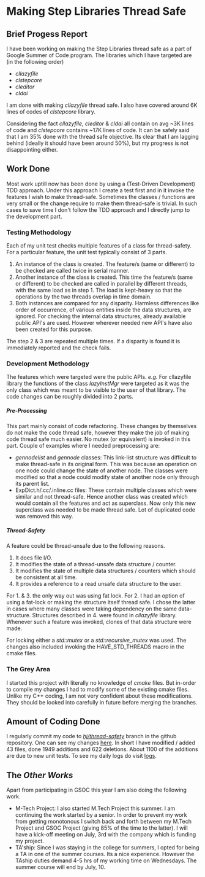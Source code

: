 # Making Step Libraries Thread Safe

## Brief Progess Report

I have been working on making the Step Libraries thread safe as a part
of Google Summer of Code program. The libraries which I have targeted
are (in the following order)

-   *cllazyfile*
-   *clstepcore*
-   *cleditor*
-   *cldai*

I am done with making *cllazyfile* thread safe. I also have covered
around 6K lines of codes of *clstepcore* library.

Considering the fact *cllazyfile*, *cleditor* & *cldai* all contain on
avg \~3K lines of code and *clstepcore* contains \~17K lines of code. It
can be safely said that I am 35% done with the thread safe objective.
Its clear that I am lagging behind (ideally it should have been around
50%), but my progress is not disappointing either.

## Work Done

Most work uptill now has been done by using a (Test-Driven Development)
TDD approach. Under this approach I create a test first and in it invoke
the features I wish to make thread-safe. Sometimes the classes /
functions are very small or the change require to make them thread-safe
is trivial. In such cases to save time I don't follow the TDD approach
and I directly jump to the development part.

### Testing Methodology

Each of my unit test checks multiple features of a class for
thread-safety. For a particular feature, the unit test typically consist
of 3 parts.

1.  An instance of the class is created. The feature/s (same or
    different) to be checked are called twice in serial manner.
2.  Another instance of the class is created. This time the feature/s
    (same or different) to be checked are called in parallel by
    different threads, with the same load as in step 1. The load is
    kept-heavy so that the operations by the two threads overlap in time
    domain.
3.  Both instances are compared for any disparity. Harmless differences
    like order of occurrence, of various entities inside the data
    structures, are ignored. For checking the internal data structures,
    already available public API's are used. However wherever needed new
    API's have also been created for this purpose.

The step 2 & 3 are repeated multiple times. If a disparity is found it
is immediately reported and the check fails.

### Development Methodology

The features which were targeted were the public APIs. *e.g.* For
cllazyfile library the functions of the class *lazyInstMgr* were
targeted as it was the only class which was meant to be visible to the
user of that library. The code changes can be roughly divided into 2
parts.

##### Pre-Processing

This part mainly consist of code refactoring. These changes by
themselves do not make the code thread safe, however they make the job
of making code thread safe much easier. No mutex (or equivalent) is
invoked in this part. Couple of examples where I needed preprocessing
are:

-   *gennodelist* and *gennode* classes: This link-list structure was
    difficult to make thread-safe in its original form. This was because
    an operation on one node could change the state of another node. The
    classes were modified so that a node could modify state of another
    node only through its parent list.
-   ExpDict.h/.cc/.inline.cc files: These contain multiple classes which
    were similar and not thread-safe. Hence another class was created
    which would contain all the features and act as superclass. Now only
    this new superclass was needed to be made thread safe. Lot of
    duplicated code was removed this way.

##### Thread-Safety

A feature could be thread-unsafe due to the following reasons.

1.  It does file I/O.
2.  It modifies the state of a thread-unsafe data structure / counter.
3.  It modifies the state of multiple data structures / counters which
    should be consistent at all time.
4.  It provides a reference to a read unsafe data structure to the user.

For 1. & 3. the only way out was using fat lock. For 2. I had an option
of using a fat-lock or making the structure itself thread safe. I chose
the latter in cases where many classes were taking dependency on the
same data-structure. Structures described in 4. were found in
*cllazyfile* library. Whenever such a feature was invoked, clones of
that data structure were made.

For locking either a *std::mutex* or a *std::recursive_mutex* was used.
The changes also included invoking the HAVE_STD_THREADS macro in the
cmake files.

### The Grey Area

I started this project with literally no knowledge of *cmake* files. But
in-order to compile my changes I had to modify some of the existing
cmake files. Unlike my C++ coding, I am not very confident about these
modifications. They should be looked into carefully in future before
merging the branches.

## Amount of Coding Done

I regularly commit my code to
[*hj/thread-safety*](https://github.com/stepcode/stepcode/tree/hj/thread-safety)
branch in the github repository. One can see my changes
[here](https://github.com/stepcode/stepcode/compare/hj/thread-safety#files_bucket).
In short I have modified / added 43 files, done 1949 additions and 622
deletions. About 1100 of the additions are due to new unit tests. To see
my daily logs do visit [logs](logs/md).

## The *Other Works*

Apart from participating in GSOC this year I am also doing the following
work.

-   M-Tech Project: I also started M.Tech Project this summer. I am
    continuing the work started by a senior. In order to prevent my work
    from getting monotonous I switch back and forth between my M.Tech
    Project and GSOC Project (giving 85% of the time to the latter). I
    will have a kick-off meeting on July, 3rd with the company which is
    funding my project.
-   TA'ship: Since I was staying in the college for summers, I opted for
    being a TA in one of the summer courses. Its a nice experience.
    However the TAship duties demand 4-5 hrs of my working time on
    Wednesdays. The summer course will end by July, 10.
